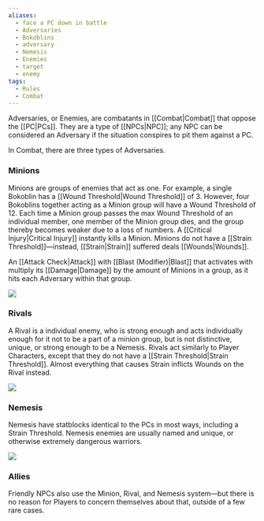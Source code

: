 ```yaml
---
aliases:
  - face a PC down in battle
  - Adversaries
  - Bokoblins
  - adversary
  - Nemesis
  - Enemies
  - target
  - enemy
tags:
  - Rules
  - Combat
---
```

Adversaries, or Enemies, are combatants in [[Combat|Combat]] that oppose the [[PC|PCs]]. They are a type of [[NPCs|NPC]]; any NPC can be considered an Adversary if the situation conspires to pit them against a PC.

In Combat, there are three types of Adversaries.
### Minions
Minions are groups of enemies that act as one. For example, a single Bokoblin has a [[Wound Threshold|Wound Threshold]] of 3. However, four Bokoblins together acting as a Minion group will have a Wound Threshold of 12. Each time a Minion group passes the max Wound Threshold of an individual member, one member of the Minion group dies, and the group thereby becomes weaker due to a loss of numbers. A [[Critical Injury|Critical Injury]] instantly kills a Minion. Minions do not have a [[Strain Threshold]]—instead, [[Strain|Strain]] suffered deals [[Wounds|Wounds]]. 

An [[Attack Check|Attack]] with [[Blast (Modifier)|Blast]] that activates with multiply its [[Damage|Damage]] by the amount of Minions in a group, as it hits each Adversary within that group.

![](https://i.imgur.com/L4T9zTd.jpeg)
### Rivals
A Rival is a individual enemy, who is strong enough and acts individually enough for it not to be a part of a minion group, but is not distinctive, unique, or strong enough to be a Nemesis. Rivals act similarly to Player Characters, except that they do not have a [[Strain Threshold|Strain Threshold]]. Almost everything that causes Strain inflicts Wounds on the Rival instead.

![](https://i.imgur.com/BsramwH.jpeg)
### Nemesis
Nemesis have statblocks identical to the PCs in most ways, including a Strain Threshold. Nemesis enemies are usually named and unique, or otherwise extremely dangerous warriors.

![](https://i.imgur.com/QLHBu5U.jpeg)
### Allies
Friendly NPCs also use the Minion, Rival, and Nemesis system—but there is no reason for Players to concern themselves about that, outside of a few rare cases.